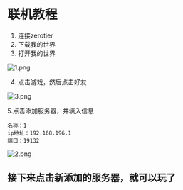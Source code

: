 # 联机教程
1. 连接zerotier
2. 下载我的世界
3. 打开我的世界

![1.png](https://img.920zm.cn/i/2024/09/16/qJGCBVUD6Hl4HlIC.png)

4. 点击游戏，然后点击好友

![3.png](https://img.920zm.cn/i/2024/09/16/HN20WLrRXouwZftG.png)

5.点击添加服务器，并填入信息
```
名称：1
ip地址：192.168.196.1
端口：19132
```


![2.png](https://img.920zm.cn/i/2024/09/16/9r4zPUEQ0SgiQryM.png)

## 接下来点击新添加的服务器，就可以玩了